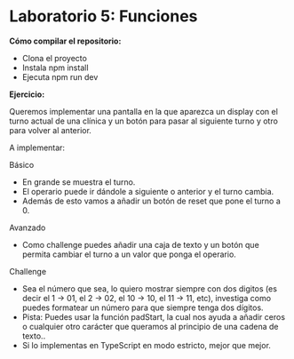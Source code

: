# Laboratorio 5: Funciones

**Cómo compilar el repositorio:**

- Clona el proyecto
- Instala npm install
- Ejecuta npm run dev

**Ejercicio:**

Queremos implementar una pantalla en la que aparezca un display con el turno actual de una clínica y un botón para pasar al siguiente turno y otro para volver al anterior.

A implementar:

Básico
- En grande se muestra el turno.
- El operario puede ir dándole a siguiente o anterior y el turno cambia.
- Además de esto vamos a añadir un botón de reset que pone el turno a 0.

Avanzado
- Como challenge puedes añadir una caja de texto y un botón que permita cambiar el turno a un valor que ponga el operario.

Challenge
- Sea el número que sea, lo quiero mostrar siempre con dos digitos (es decir el 1 -> 01, el 2 -> 02, el 10 -> 10, el 11 -> 11, etc), investiga como puedes formatear un número para que siempre tenga dos dígitos.
- Pista: Puedes usar la función padStart, la cual nos ayuda a añadir ceros o cualquier otro carácter que queramos al principio de una cadena de texto..
- Si lo implementas en TypeScript en modo estricto, mejor que mejor.
